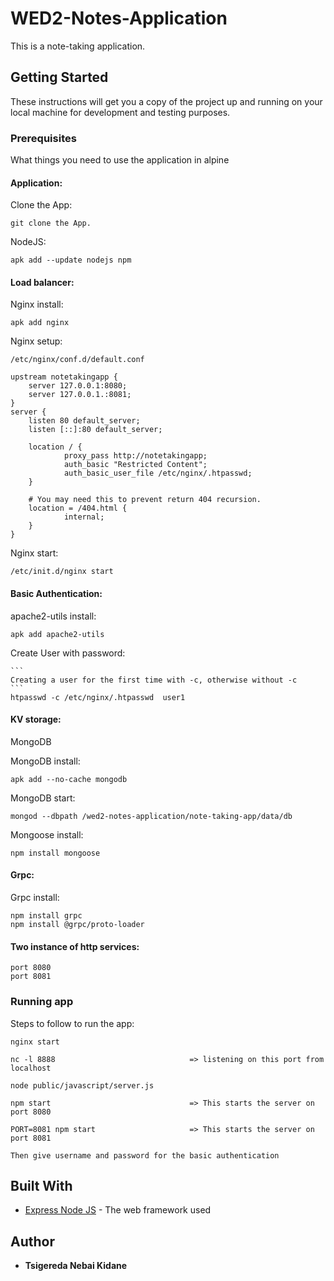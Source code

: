 # WED2-Notes-Application
    
This is a note-taking application.

## Getting Started

These instructions will get you a copy of the project up and running on your local machine for development and testing purposes.

### Prerequisites

What things you need to use the application in alpine

#### Application:

Clone the App:
    
    git clone the App.

NodeJS:

    apk add --update nodejs npm

#### Load balancer:

Nginx install:

    apk add nginx
    
Nginx setup:

    /etc/nginx/conf.d/default.conf

    upstream notetakingapp {
        server 127.0.0.1:8080;
        server 127.0.0.1.:8081;
    }
    server {
        listen 80 default_server;
        listen [::]:80 default_server;

        location / {
                proxy_pass http://notetakingapp;
                auth_basic "Restricted Content";
                auth_basic_user_file /etc/nginx/.htpasswd;
        }

        # You may need this to prevent return 404 recursion.
        location = /404.html {
                internal;
        }
    }
    
Nginx start:
    
    /etc/init.d/nginx start

#### Basic Authentication:

apache2-utils install:
    
    apk add apache2-utils
    
Create User with password:
    
    ``` 
    Creating a user for the first time with -c, otherwise without -c 
    ```
    htpasswd -c /etc/nginx/.htpasswd  user1

#### KV storage:

MongoDB

MongoDB install:
    
    apk add --no-cache mongodb
    
MongoDB start:

    mongod --dbpath /wed2-notes-application/note-taking-app/data/db

Mongoose install:
    
    npm install mongoose
    
#### Grpc:
    
Grpc install:
    
    npm install grpc
    npm install @grpc/proto-loader
    
#### Two instance of http services:

    port 8080
    port 8081
 
### Running app

Steps to follow to run the app:

    nginx start
    
    nc -l 8888                              => listening on this port from localhost
    
    node public/javascript/server.js     
    
    npm start                               => This starts the server on port 8080
    
    PORT=8081 npm start                     => This starts the server on port 8081
    
    Then give username and password for the basic authentication
    
## Built With

* [Express Node JS](https://expressjs.com) - The web framework used

## Author

* **Tsigereda Nebai Kidane**
